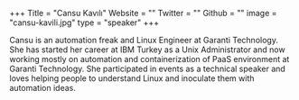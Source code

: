 +++
Title = "Cansu Kavılı"
Website = ""
Twitter = ""
Github = ""
image = "cansu-kavili.jpg"
type = "speaker"
+++

Cansu is an automation freak and Linux Engineer at Garanti Technology. She has started her career at IBM Turkey as a Unix Administrator and now working mostly on automation and containerization of PaaS environment at Garanti Technology. She participated in events as a technical speaker and loves helping people to understand Linux and inoculate them with automation ideas.